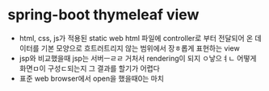 # spring-boot thymeleaf view
* html, css, js가 적용된 static web html 파일에 controller로 부터 전달되어 온 데이터를
기본 모양으로 흐트러트리지 않는 범위에서 장ㅎ롭게 표현하는 view
* jsp와 비교했을때 jsp는 서버ㅡㄹㄹ 거처서 rendering이 되지 ㅇ낳으ㅕㄴ 어떻게 화면ㅁ이 구성ㄷ되는지
그 결과를 할기가 어렵다
* 표준 web browser에서 open을 했을때0는 마치 